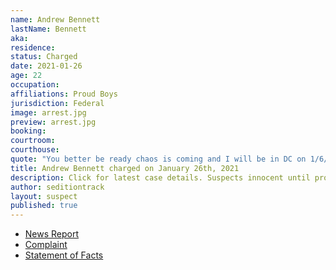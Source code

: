 ```yaml
---
name: Andrew Bennett
lastName: Bennett
aka: 
residence: 
status: Charged
date: 2021-01-26
age: 22
occupation: 
affiliations: Proud Boys
jurisdiction: Federal
image: arrest.jpg
preview: arrest.jpg
booking: 
courtroom: 
courthouse: 
quote: "You better be ready chaos is coming and I will be in DC on 1/6/2021 fighting for my freedom!"
title: Andrew Bennett charged on January 26th, 2021
description: Click for latest case details. Suspects innocent until proven guilty.
author: seditiontrack
layout: suspect
published: true
---
```

- [News Report](https://baltimore.cbslocal.com/2021/01/26/andrew-ryan-bennet-columbia-maryland-man-linked-us-capitol-riots/)
- [Complaint](https://www.justice.gov/file/1360786/download)
- [Statement of Facts](https://www.justice.gov/file/1360786/download)
